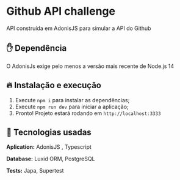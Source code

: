 # Github API challenge

API construída em AdonisJS para simular a API do Github


## ✋ Dependência

O AdonisJs exige pelo menos a versão mais recente de Node.js 14

## 🔥 Instalação e execução

1. Execute `npm i` para instalar as dependências;
2. Execute `npm run dev` para iniciar a aplicação;
3. Pronto! Projeto estará rodando em `http://localhost:3333`

## 🚀 Tecnologias usadas

**Aplication:** AdonisJS , Typescript

**Database:** Luxid ORM, PostgreSQL

**Tests:** Japa, Supertest
